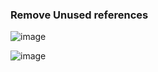 ### Remove Unused references

![image](https://user-images.githubusercontent.com/24492674/125541296-459c321c-303e-428f-8eb7-5fb71cb5da01.png)

![image](https://user-images.githubusercontent.com/24492674/125541304-c1fe3128-37e4-4784-9d42-2a5cd81cf4b3.png)
